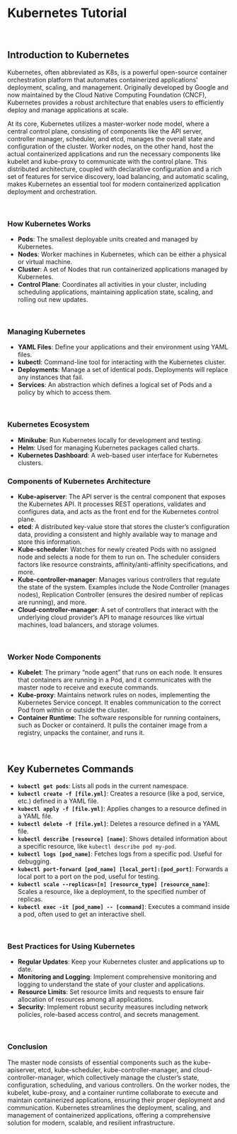 <!-- # Kubernetes Tutorial

<br>

## Introduction to Kubernetes

Kubernetes, also known as K8s, is an open-source platform designed to automate deploying, scaling, and operating application containers. It eliminates many of the manual processes involved in deploying and scaling containerized applications. It groups containers that make up an application into logical units for easy management and discovery.

<br>

### How Kubernetes Works

- **Pods**: The smallest deployable units created and managed by Kubernetes.
- **Nodes**: Worker machines in Kubernetes, which can be either a physical or virtual machine.
- **Cluster**: A set of Nodes that run containerized applications managed by Kubernetes.
- **Control Plane**: Coordinates all activities in your cluster, including scheduling applications, maintaining application state, scaling, and rolling out new updates.

<br>

### Managing Kubernetes

- **YAML Files**: Define your applications and their environment using YAML files.
- **kubectl**: Command-line tool for interacting with the Kubernetes cluster.
- **Deployments**: Manage a set of identical pods. Deployments will replace any instances that fail.
- **Services**: An abstraction which defines a logical set of Pods and a policy by which to access them.

<br>

### Kubernetes Ecosystem
- **Minikube**: Run Kubernetes locally for development and testing.
- **Helm**: Used for managing Kubernetes packages called charts.
- **Kubernetes Dashboard**: A web-based user interface for Kubernetes clusters.

<br>

## Key Kubernetes Commands

- **`kubectl get pods`**: Lists all pods in the current namespace.

- **`kubectl create -f [file.yml]`**: Creates a resource (like a pod, service, etc.) defined in a YAML file.

- **`kubectl apply -f [file.yml]`**: Applies changes to a resource defined in a YAML file.

- **`kubectl delete -f [file.yml]`**: Deletes a resource defined in a YAML file.

- **`kubectl describe [resource] [name]`**: Shows detailed information about a specific resource, like `kubectl describe pod my-pod`.

- **`kubectl logs [pod_name]`**: Fetches logs from a specific pod. Useful for debugging.

- **`kubectl port-forward [pod_name] [local_port]:[pod_port]`**: Forwards a local port to a port on the pod, useful for testing.

- **`kubectl scale --replicas=[n] [resource_type] [resource_name]`**: Scales a resource, like a deployment, to the specified number of replicas.

- **`kubectl exec -it [pod_name] -- [command]`**: Executes a command inside a pod, often used to get an interactive shell.

<br>

### Best Practices for Using Kubernetes

- **Regular Updates**: Keep your Kubernetes cluster and applications up to date.
- **Monitoring and Logging**: Implement comprehensive monitoring and logging to understand the state of your cluster and applications.
- **Resource Limits**: Set resource limits and requests to ensure fair allocation of resources among all applications.
- **Security**: Implement robust security measures including network policies, role-based access control, and secrets management. -->




# Kubernetes Tutorial

<br>

## Introduction to Kubernetes

Kubernetes, often abbreviated as K8s, is a powerful open-source container orchestration platform that automates containerized applications' deployment, scaling, and management. Originally developed by Google and now maintained by the Cloud Native Computing Foundation (CNCF), Kubernetes provides a robust architecture that enables users to efficiently deploy and manage applications at scale.

At its core, Kubernetes utilizes a master-worker node model, where a central control plane, consisting of components like the API server, controller manager, scheduler, and etcd, manages the overall state and configuration of the cluster. Worker nodes, on the other hand, host the actual containerized applications and run the necessary components like kubelet and kube-proxy to communicate with the control plane. This distributed architecture, coupled with declarative configuration and a rich set of features for service discovery, load balancing, and automatic scaling, makes Kubernetes an essential tool for modern containerized application deployment and orchestration.

<br>

### How Kubernetes Works

- **Pods**: The smallest deployable units created and managed by Kubernetes.
- **Nodes**: Worker machines in Kubernetes, which can be either a physical or virtual machine.
- **Cluster**: A set of Nodes that run containerized applications managed by Kubernetes.
- **Control Plane**: Coordinates all activities in your cluster, including scheduling applications, maintaining application state, scaling, and rolling out new updates.

<br>

### Managing Kubernetes

- **YAML Files**: Define your applications and their environment using YAML files.
- **kubectl**: Command-line tool for interacting with the Kubernetes cluster.
- **Deployments**: Manage a set of identical pods. Deployments will replace any instances that fail.
- **Services**: An abstraction which defines a logical set of Pods and a policy by which to access them.

<br>

### Kubernetes Ecosystem
- **Minikube**: Run Kubernetes locally for development and testing.
- **Helm**: Used for managing Kubernetes packages called charts.
- **Kubernetes Dashboard**: A web-based user interface for Kubernetes clusters.

<bra>

### Components of Kubernetes Architecture

- **Kube-apiserver**: The API server is the central component that exposes the Kubernetes API. It processes REST operations, validates and configures data, and acts as the front end for the Kubernetes control plane.
- **etcd**: A distributed key-value store that stores the cluster’s configuration data, providing a consistent and highly available way to manage and store this information.
- **Kube-scheduler**: Watches for newly created Pods with no assigned node and selects a node for them to run on. The scheduler considers factors like resource constraints, affinity/anti-affinity specifications, and more.
- **Kube-controller-manager**: Manages various controllers that regulate the state of the system. Examples include the Node Controller (manages nodes), Replication Controller (ensures the desired number of replicas are running), and more.
- **Cloud-controller-manager**: A set of controllers that interact with the underlying cloud provider’s API to manage resources like virtual machines, load balancers, and storage volumes.

<br>

### Worker Node Components

- **Kubelet**: The primary “node agent” that runs on each node. It ensures that containers are running in a Pod, and it communicates with the master node to receive and execute commands.
- **Kube-proxy**: Maintains network rules on nodes, implementing the Kubernetes Service concept. It enables communication to the correct Pod from within or outside the cluster.
- **Container Runtime**: The software responsible for running containers, such as Docker or containerd. It pulls the container image from a registry, unpacks the container, and runs it.

<br>

## Key Kubernetes Commands

- **`kubectl get pods`**: Lists all pods in the current namespace.
- **`kubectl create -f [file.yml]`**: Creates a resource (like a pod, service, etc.) defined in a YAML file.
- **`kubectl apply -f [file.yml]`**: Applies changes to a resource defined in a YAML file.
- **`kubectl delete -f [file.yml]`**: Deletes a resource defined in a YAML file.
- **`kubectl describe [resource] [name]`**: Shows detailed information about a specific resource, like `kubectl describe pod my-pod`.
- **`kubectl logs [pod_name]`**: Fetches logs from a specific pod. Useful for debugging.
- **`kubectl port-forward [pod_name] [local_port]:[pod_port]`**: Forwards a local port to a port on the pod, useful for testing.
- **`kubectl scale --replicas=[n] [resource_type] [resource_name]`**: Scales a resource, like a deployment, to the specified number of replicas.
- **`kubectl exec -it [pod_name] -- [command]`**: Executes a command inside a pod, often used to get an interactive shell.

<br>

### Best Practices for Using Kubernetes

- **Regular Updates**: Keep your Kubernetes cluster and applications up to date.
- **Monitoring and Logging**: Implement comprehensive monitoring and logging to understand the state of your cluster and applications.
- **Resource Limits**: Set resource limits and requests to ensure fair allocation of resources among all applications.
- **Security**: Implement robust security measures including network policies, role-based access control, and secrets management.

<br>

### Conclusion

The master node consists of essential components such as the kube-apiserver, etcd, kube-scheduler, kube-controller-manager, and cloud-controller-manager, which collectively manage the cluster’s state, configuration, scheduling, and various controllers. On the worker nodes, the kubelet, kube-proxy, and a container runtime collaborate to execute and maintain containerized applications, ensuring their proper deployment and communication. Kubernetes streamlines the deployment, scaling, and management of containerized applications, offering a comprehensive solution for modern, scalable, and resilient infrastructure.
